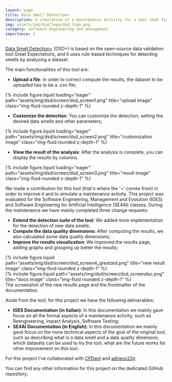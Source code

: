 ```yaml
---
layout: page
title: Data Smell Detection+
description: A simulation of a maintenance activity for a tool that finds data smells on an uploaded dataset.
img: assets/img/dsd/logo/dsd_logo.png
category: software engineering and management
importance: 2
---
```


<a href="https://github.com/CpDant/DSD-plus">Data Smell Detection+</a> (DSD+) is based on the open-source data
validation tool Great Expectations, and it uses rule-based techniques for detecting smells by analyzing a dataset.

The main functionalities of this tool are:

- **Upload a file**: In order to correct compute the results, the dataset to be uploaded has to be a .csv file;
<div class="row">
    <div class="col-sm mt-3 mt-md-0">
        {% include figure.liquid loading="eager" path="assets/img/dsd/screen/dsd_screen1.png" 
      title="upload image" class="img-fluid rounded z-depth-1" %}
    </div>
</div>

- **Customize the detection**: You can customize the detection, setting the desired data smells and other parameters;
<div class="row">
    <div class="col-sm mt-3 mt-md-0">
        {% include figure.liquid loading="eager" path="assets/img/dsd/screen/dsd_screen2.png" 
      title="customization image" class="img-fluid rounded z-depth-1" %}
    </div>
</div>

- **View the result of the analysis**: After the analysis is complete, you can display the results by columns.
<div class="row">
    <div class="col-sm mt-3 mt-md-0">
        {% include figure.liquid loading="eager" path="assets/img/dsd/screen/dsd_screen3.png" 
      title="result image" class="img-fluid rounded z-depth-1" %}
    </div>
</div>

We made a contribution for this tool (that's where the '+' comes from) in order to improve it and to simulate a
maintenance activity. This project was evaluated for the Software Engineering, Management and Evolution (IGES)
and Software Engineering for Artificial Intelligence (SE4AI) classes.
During the maintenance we have mainly completed three change requests:

- **Extend the detection suite of the tool**: We added more implementation for the detection of new data smells;
- **Compute the data quality dimensions**: After computing the results, we also calculated some data quality dimensions;
- **Improve the results visualization**: We improved the results page, adding graphs and grouping up better the results;

<div class="row justify-content-sm-center">
    <div class="col-sm-8 mt-3 mt-md-0">
        {% include figure.liquid path="assets/img/dsd/screen/dsd_screen4_gresized.png" 
      title="new result image" class="img-fluid rounded z-depth-1" %}
    </div>
    <div class="col-sm-4 mt-3 mt-md-0">
        {% include figure.liquid path="assets/img/dsd/screen/dsd_screendoc.png" 
      title="docs image" class="img-fluid rounded z-depth-1" %}
    </div>
</div>
<div class="caption">
    The screenshot of the new results page and the frontmatter of the documentation.
</div>

Aside from the tool, for this project we have the following deliverables:

- **IGES Documentation (in Italian)**: In this documentation we mainly gave focus on all the formal aspects of a
  maintenance activity, such as Reengineering, Impact Analysis, Software Testing;
- **SE4AI Documentation (in English)**: In this documentation we mainly gave focus on the more technical aspects of the
  goal of the original tool, such as describing what is a data smell and a data quality dimension, which datasets can be
  used to try the tool, what are the future works for other improvement on this tool.

For this project I've collaborated with <a href="https://github.com/CPDant">CPDant</a> and
<a href="https://github.com/adriano22jr">adriano22jr</a>.

You can find any other information for this project on the dedicated GitHub repository.
